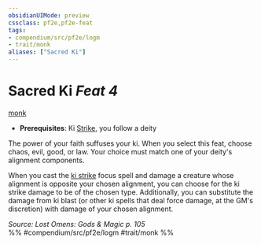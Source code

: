 ```yaml
---
obsidianUIMode: preview
cssclass: pf2e,pf2e-feat
tags:
- compendium/src/pf2e/logm
- trait/monk
aliases: ["Sacred Ki"]
---
```

# Sacred Ki  *Feat 4*  
[monk](/rules/traits/monk.md)  

- **Prerequisites**: Ki [Strike](/rules/actions/strike.md), you follow a deity

The power of your faith suffuses your ki. When you select this feat, choose chaos, evil, good, or law. Your choice must match one of your deity's alignment components.

When you cast the [ki strike](/compendium/spells/ki-strike.md) focus spell and damage a creature whose alignment is opposite your chosen alignment, you can choose for the ki strike damage to be of the chosen type. Additionally, you can substitute the damage from ki blast (or other ki spells that deal force damage, at the GM's discretion) with damage of your chosen alignment.

*Source: Lost Omens: Gods & Magic p. 105*  
%% #compendium/src/pf2e/logm #trait/monk %%